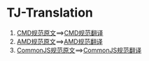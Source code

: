 # TJ-Translation
1. [CMD规范原文](https://github.com/cmdjs/specification/blob/master/draft/module.md)==>[CMD规范翻译](https://github.com/xiaoxiaojing/TJ-Translation/blob/master/CMD%E8%A7%84%E8%8C%83.md)
2. [AMD规范原文](https://github.com/amdjs/amdjs-api/blob/master/AMD.md)==>[AMD规范翻译](https://github.com/xiaoxiaojing/TJ-Translation/blob/master/AMD%E8%A7%84%E8%8C%83.md)
3. [CommonJS规范原文](http://wiki.commonjs.org/wiki/Modules/1.1.1#Module_Identifiers)==>[CommonJS规范翻译](https://github.com/xiaoxiaojing/TJ-Translation/blob/master/CommonJS%E8%A7%84%E8%8C%83.md)
